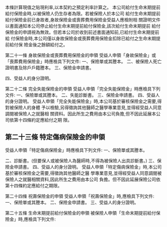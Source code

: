 本條計算現值之貼現利率,以本契約之預定利率計算之。 本公司給付生命末期提前給付保險金時,以被保險人仍生存者為限。若被保險人於本公司 給付生命末期提前給付保險金前已身故者,身故保險金或喪葬費用保險金受益人應檢附相 關證明文件以書面通知本公司停止給付生命末期提前給付保險金,該次給付生命末期提前 給付保險金的申請視為無效。但若本公司於收到前述書面通知前,已給付生命末期提前給 付保險金時,本公司僅以身故保險金或喪葬費用保險金扣除已給付之生命末期提前給付保 險金後之餘額給付之。

第二十一條 身故保險金或喪葬費用保險金的申領 受益人申領「身故保險金」或「喪葬費用保險金」時應檢具下列文件:
一、保險單或其謄本。 二、被保險人死亡證明書及除戶戶籍謄本。 三、保險金申請書。

四、受益人的身分證明。

第二十二條 完全失能保險金的申領 受益人申領「完全失能保險金」時應檢具下列文件: 一、保險單或其謄本。 二、失能診斷書。 三、保險金申請書。 四、受益人的身分證明。 受益人申領「完全失能保險金」時,本公司基於審核保險金之需要,得對被保險人的身體 予以檢驗,另得徵詢其他醫師之醫學專業意見,並得經受益人同意調閱被保險人之就醫相 關資料。因此所生之費用由本公司負擔,但不因此延展本公司依第十四條約定應給付之期 限。

## 第二十三條 特定傷病保險金的申領

受益人申領「特定傷病保險金」時應檢具下列文件:
一、保險單或其謄本。

二、診斷書。(但要保人或被保險人為醫師時,不得為被保險人出具診斷書。)
三、保險金申請書。 四、受益人的身分證明。 受益人申領「特定傷病保險金」時,本公司基於審核保險金之需要,得徵詢其他醫師之醫 學專業意見,並得經受益人同意調閱被保險人之就醫相關資料,因此所生之費用由本公司 負擔。但不因此延展保險公司依第十四條約定應給付之期限。

第二十四條 祝壽保險金的申領 受益人申領「祝壽保險金」時,應檢具下列文件:
一、保險單或其謄本。 二、保險金申請書。 三、受益人的身分證明。

第二十五條 生命末期提前給付保險金的申領 被保險人申領「生命末期提前給付保險金」時,應檢具下列文件: